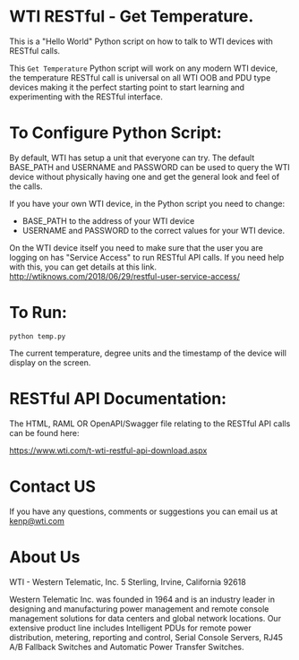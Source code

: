 # WTI RESTful - Get Temperature.

This is a "Hello World" Python script on how to talk to WTI devices with RESTful calls.

This `Get Temperature` Python script will work on any modern WTI device, the temperature RESTful call is universal on all WTI OOB and PDU type devices making it the perfect starting point to start learning and experimenting with the RESTful interface.

# To Configure Python Script:
By default, WTI has setup a unit that everyone can try. The default BASE_PATH and USERNAME and PASSWORD can be used to query the WTI device without physically having one and get the general look and feel of the calls.

If you have your own WTI device, in the Python script you need to change:
- BASE_PATH to the address of your WTI device
- USERNAME and PASSWORD to the correct values for your WTI device.

On the WTI device itself you need to make sure that the user you are logging on has "Service Access" to run RESTful API calls. If you need help with this, you can get details at this link. http://wtiknows.com/2018/06/29/restful-user-service-access/


# To Run:
`python temp.py`

The current temperature, degree units and the timestamp of the device will display on the screen.

# RESTful API Documentation:

The HTML, RAML OR OpenAPI/Swagger file relating to the RESTful API calls can be found here:

https://www.wti.com/t-wti-restful-api-download.aspx

# Contact US
If you have any questions, comments or suggestions you can email us at kenp@wti.com

# About Us
WTI - Western Telematic, Inc.
5 Sterling, Irvine, California 92618

Western Telematic Inc. was founded in 1964 and is an industry leader in designing and manufacturing power management and remote console management solutions for data centers and global network locations. 
Our extensive product line includes Intelligent PDUs for remote power distribution, metering, reporting and control, Serial Console Servers, RJ45 A/B Fallback Switches and Automatic Power Transfer Switches.


